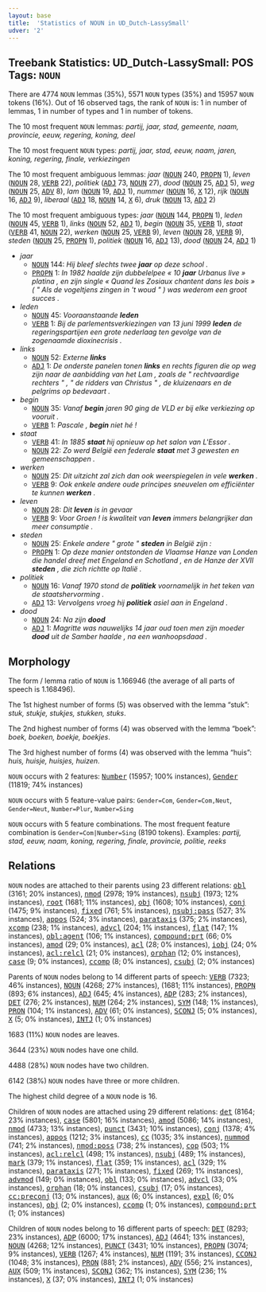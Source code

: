 ```yaml
---
layout: base
title:  'Statistics of NOUN in UD_Dutch-LassySmall'
udver: '2'
---
```


## Treebank Statistics: UD_Dutch-LassySmall: POS Tags: `NOUN`

There are 4774 `NOUN` lemmas (35%), 5571 `NOUN` types (35%) and 15957 `NOUN` tokens (16%).
Out of 16 observed tags, the rank of `NOUN` is: 1 in number of lemmas, 1 in number of types and 1 in number of tokens.

The 10 most frequent `NOUN` lemmas: <em>partij, jaar, stad, gemeente, naam, provincie, eeuw, regering, koning, deel</em>

The 10 most frequent `NOUN` types:  <em>partij, jaar, stad, eeuw, naam, jaren, koning, regering, finale, verkiezingen</em>

The 10 most frequent ambiguous lemmas: <em>jaar</em> (<tt><a href="nl_lassysmall-pos-NOUN.html">NOUN</a></tt> 240, <tt><a href="nl_lassysmall-pos-PROPN.html">PROPN</a></tt> 1), <em>leven</em> (<tt><a href="nl_lassysmall-pos-NOUN.html">NOUN</a></tt> 28, <tt><a href="nl_lassysmall-pos-VERB.html">VERB</a></tt> 22), <em>politiek</em> (<tt><a href="nl_lassysmall-pos-ADJ.html">ADJ</a></tt> 73, <tt><a href="nl_lassysmall-pos-NOUN.html">NOUN</a></tt> 27), <em>dood</em> (<tt><a href="nl_lassysmall-pos-NOUN.html">NOUN</a></tt> 25, <tt><a href="nl_lassysmall-pos-ADJ.html">ADJ</a></tt> 5), <em>weg</em> (<tt><a href="nl_lassysmall-pos-NOUN.html">NOUN</a></tt> 25, <tt><a href="nl_lassysmall-pos-ADV.html">ADV</a></tt> 8), <em>lam</em> (<tt><a href="nl_lassysmall-pos-NOUN.html">NOUN</a></tt> 19, <tt><a href="nl_lassysmall-pos-ADJ.html">ADJ</a></tt> 1), <em>nummer</em> (<tt><a href="nl_lassysmall-pos-NOUN.html">NOUN</a></tt> 16, <tt><a href="nl_lassysmall-pos-X.html">X</a></tt> 12), <em>rijk</em> (<tt><a href="nl_lassysmall-pos-NOUN.html">NOUN</a></tt> 16, <tt><a href="nl_lassysmall-pos-ADJ.html">ADJ</a></tt> 9), <em>liberaal</em> (<tt><a href="nl_lassysmall-pos-ADJ.html">ADJ</a></tt> 18, <tt><a href="nl_lassysmall-pos-NOUN.html">NOUN</a></tt> 14, <tt><a href="nl_lassysmall-pos-X.html">X</a></tt> 6), <em>druk</em> (<tt><a href="nl_lassysmall-pos-NOUN.html">NOUN</a></tt> 13, <tt><a href="nl_lassysmall-pos-ADJ.html">ADJ</a></tt> 2)

The 10 most frequent ambiguous types:  <em>jaar</em> (<tt><a href="nl_lassysmall-pos-NOUN.html">NOUN</a></tt> 144, <tt><a href="nl_lassysmall-pos-PROPN.html">PROPN</a></tt> 1), <em>leden</em> (<tt><a href="nl_lassysmall-pos-NOUN.html">NOUN</a></tt> 45, <tt><a href="nl_lassysmall-pos-VERB.html">VERB</a></tt> 1), <em>links</em> (<tt><a href="nl_lassysmall-pos-NOUN.html">NOUN</a></tt> 52, <tt><a href="nl_lassysmall-pos-ADJ.html">ADJ</a></tt> 1), <em>begin</em> (<tt><a href="nl_lassysmall-pos-NOUN.html">NOUN</a></tt> 35, <tt><a href="nl_lassysmall-pos-VERB.html">VERB</a></tt> 1), <em>staat</em> (<tt><a href="nl_lassysmall-pos-VERB.html">VERB</a></tt> 41, <tt><a href="nl_lassysmall-pos-NOUN.html">NOUN</a></tt> 22), <em>werken</em> (<tt><a href="nl_lassysmall-pos-NOUN.html">NOUN</a></tt> 25, <tt><a href="nl_lassysmall-pos-VERB.html">VERB</a></tt> 9), <em>leven</em> (<tt><a href="nl_lassysmall-pos-NOUN.html">NOUN</a></tt> 28, <tt><a href="nl_lassysmall-pos-VERB.html">VERB</a></tt> 9), <em>steden</em> (<tt><a href="nl_lassysmall-pos-NOUN.html">NOUN</a></tt> 25, <tt><a href="nl_lassysmall-pos-PROPN.html">PROPN</a></tt> 1), <em>politiek</em> (<tt><a href="nl_lassysmall-pos-NOUN.html">NOUN</a></tt> 16, <tt><a href="nl_lassysmall-pos-ADJ.html">ADJ</a></tt> 13), <em>dood</em> (<tt><a href="nl_lassysmall-pos-NOUN.html">NOUN</a></tt> 24, <tt><a href="nl_lassysmall-pos-ADJ.html">ADJ</a></tt> 1)


* <em>jaar</em>
  * <tt><a href="nl_lassysmall-pos-NOUN.html">NOUN</a></tt> 144: <em>Hij bleef slechts twee <b>jaar</b> op deze school .</em>
  * <tt><a href="nl_lassysmall-pos-PROPN.html">PROPN</a></tt> 1: <em>In 1982 haalde zijn dubbelelpee « 10 <b>jaar</b> Urbanus live » platina , en zijn single « Quand les Zosiaux chantent dans les bois » ( " Als de vogeltjens zingen in 't woud " ) was wederom een groot succes .</em>
* <em>leden</em>
  * <tt><a href="nl_lassysmall-pos-NOUN.html">NOUN</a></tt> 45: <em>Vooraanstaande <b>leden</b></em>
  * <tt><a href="nl_lassysmall-pos-VERB.html">VERB</a></tt> 1: <em>Bij de parlementsverkiezingen van 13 juni 1999 <b>leden</b> de regeringspartijen een grote nederlaag ten gevolge van de zogenaamde dioxinecrisis .</em>
* <em>links</em>
  * <tt><a href="nl_lassysmall-pos-NOUN.html">NOUN</a></tt> 52: <em>Externe <b>links</b></em>
  * <tt><a href="nl_lassysmall-pos-ADJ.html">ADJ</a></tt> 1: <em>De onderste panelen tonen <b>links</b> en rechts figuren die op weg zijn naar de aanbidding van het Lam , zoals de " rechtvaardige rechters " , " de ridders van Christus " , de kluizenaars en de pelgrims op bedevaart .</em>
* <em>begin</em>
  * <tt><a href="nl_lassysmall-pos-NOUN.html">NOUN</a></tt> 35: <em>Vanaf <b>begin</b> jaren 90 ging de VLD er bij elke verkiezing op vooruit .</em>
  * <tt><a href="nl_lassysmall-pos-VERB.html">VERB</a></tt> 1: <em>Pascale , <b>begin</b> niet hé !</em>
* <em>staat</em>
  * <tt><a href="nl_lassysmall-pos-VERB.html">VERB</a></tt> 41: <em>In 1885 <b>staat</b> hij opnieuw op het salon van L'Essor .</em>
  * <tt><a href="nl_lassysmall-pos-NOUN.html">NOUN</a></tt> 22: <em>Zo werd België een federale <b>staat</b> met 3 gewesten en gemeenschappen .</em>
* <em>werken</em>
  * <tt><a href="nl_lassysmall-pos-NOUN.html">NOUN</a></tt> 25: <em>Dit uitzicht zal zich dan ook weerspiegelen in vele <b>werken</b> .</em>
  * <tt><a href="nl_lassysmall-pos-VERB.html">VERB</a></tt> 9: <em>Ook enkele andere oude principes sneuvelen om efficiënter te kunnen <b>werken</b> .</em>
* <em>leven</em>
  * <tt><a href="nl_lassysmall-pos-NOUN.html">NOUN</a></tt> 28: <em>Dit <b>leven</b> is in gevaar</em>
  * <tt><a href="nl_lassysmall-pos-VERB.html">VERB</a></tt> 9: <em>Voor Groen ! is kwaliteit van <b>leven</b> immers belangrijker dan meer consumptie .</em>
* <em>steden</em>
  * <tt><a href="nl_lassysmall-pos-NOUN.html">NOUN</a></tt> 25: <em>Enkele andere " grote " <b>steden</b> in België zijn :</em>
  * <tt><a href="nl_lassysmall-pos-PROPN.html">PROPN</a></tt> 1: <em>Op deze manier ontstonden de Vlaamse Hanze van Londen die handel dreef met Engeland en Schotland , en de Hanze der XVII <b>steden</b> , die zich richtte op Italië .</em>
* <em>politiek</em>
  * <tt><a href="nl_lassysmall-pos-NOUN.html">NOUN</a></tt> 16: <em>Vanaf 1970 stond de <b>politiek</b> voornamelijk in het teken van de staatshervorming .</em>
  * <tt><a href="nl_lassysmall-pos-ADJ.html">ADJ</a></tt> 13: <em>Vervolgens vroeg hij <b>politiek</b> asiel aan in Engeland .</em>
* <em>dood</em>
  * <tt><a href="nl_lassysmall-pos-NOUN.html">NOUN</a></tt> 24: <em>Na zijn <b>dood</b></em>
  * <tt><a href="nl_lassysmall-pos-ADJ.html">ADJ</a></tt> 1: <em>Magritte was nauwelijks 14 jaar oud toen men zijn moeder <b>dood</b> uit de Samber haalde , na een wanhoopsdaad .</em>

## Morphology

The form / lemma ratio of `NOUN` is 1.166946 (the average of all parts of speech is 1.168496).

The 1st highest number of forms (5) was observed with the lemma “stuk”: <em>stuk, stukje, stukjes, stukken, stuks</em>.

The 2nd highest number of forms (4) was observed with the lemma “boek”: <em>boek, boeken, boekje, boekjes</em>.

The 3rd highest number of forms (4) was observed with the lemma “huis”: <em>huis, huisje, huisjes, huizen</em>.

`NOUN` occurs with 2 features: <tt><a href="nl_lassysmall-feat-Number.html">Number</a></tt> (15957; 100% instances), <tt><a href="nl_lassysmall-feat-Gender.html">Gender</a></tt> (11819; 74% instances)

`NOUN` occurs with 5 feature-value pairs: `Gender=Com`, `Gender=Com,Neut`, `Gender=Neut`, `Number=Plur`, `Number=Sing`

`NOUN` occurs with 5 feature combinations.
The most frequent feature combination is `Gender=Com|Number=Sing` (8190 tokens).
Examples: <em>partij, stad, eeuw, naam, koning, regering, finale, provincie, politie, reeks</em>


## Relations

`NOUN` nodes are attached to their parents using 23 different relations: <tt><a href="nl_lassysmall-dep-obl.html">obl</a></tt> (3161; 20% instances), <tt><a href="nl_lassysmall-dep-nmod.html">nmod</a></tt> (2978; 19% instances), <tt><a href="nl_lassysmall-dep-nsubj.html">nsubj</a></tt> (1973; 12% instances), <tt><a href="nl_lassysmall-dep-root.html">root</a></tt> (1681; 11% instances), <tt><a href="nl_lassysmall-dep-obj.html">obj</a></tt> (1608; 10% instances), <tt><a href="nl_lassysmall-dep-conj.html">conj</a></tt> (1475; 9% instances), <tt><a href="nl_lassysmall-dep-fixed.html">fixed</a></tt> (761; 5% instances), <tt><a href="nl_lassysmall-dep-nsubj-pass.html">nsubj:pass</a></tt> (527; 3% instances), <tt><a href="nl_lassysmall-dep-appos.html">appos</a></tt> (524; 3% instances), <tt><a href="nl_lassysmall-dep-parataxis.html">parataxis</a></tt> (375; 2% instances), <tt><a href="nl_lassysmall-dep-xcomp.html">xcomp</a></tt> (238; 1% instances), <tt><a href="nl_lassysmall-dep-advcl.html">advcl</a></tt> (204; 1% instances), <tt><a href="nl_lassysmall-dep-flat.html">flat</a></tt> (147; 1% instances), <tt><a href="nl_lassysmall-dep-obl-agent.html">obl:agent</a></tt> (106; 1% instances), <tt><a href="nl_lassysmall-dep-compound-prt.html">compound:prt</a></tt> (66; 0% instances), <tt><a href="nl_lassysmall-dep-amod.html">amod</a></tt> (29; 0% instances), <tt><a href="nl_lassysmall-dep-acl.html">acl</a></tt> (28; 0% instances), <tt><a href="nl_lassysmall-dep-iobj.html">iobj</a></tt> (24; 0% instances), <tt><a href="nl_lassysmall-dep-acl-relcl.html">acl:relcl</a></tt> (21; 0% instances), <tt><a href="nl_lassysmall-dep-orphan.html">orphan</a></tt> (12; 0% instances), <tt><a href="nl_lassysmall-dep-case.html">case</a></tt> (9; 0% instances), <tt><a href="nl_lassysmall-dep-ccomp.html">ccomp</a></tt> (8; 0% instances), <tt><a href="nl_lassysmall-dep-csubj.html">csubj</a></tt> (2; 0% instances)

Parents of `NOUN` nodes belong to 14 different parts of speech: <tt><a href="nl_lassysmall-pos-VERB.html">VERB</a></tt> (7323; 46% instances), <tt><a href="nl_lassysmall-pos-NOUN.html">NOUN</a></tt> (4268; 27% instances),  (1681; 11% instances), <tt><a href="nl_lassysmall-pos-PROPN.html">PROPN</a></tt> (893; 6% instances), <tt><a href="nl_lassysmall-pos-ADJ.html">ADJ</a></tt> (645; 4% instances), <tt><a href="nl_lassysmall-pos-ADP.html">ADP</a></tt> (283; 2% instances), <tt><a href="nl_lassysmall-pos-DET.html">DET</a></tt> (276; 2% instances), <tt><a href="nl_lassysmall-pos-NUM.html">NUM</a></tt> (264; 2% instances), <tt><a href="nl_lassysmall-pos-SYM.html">SYM</a></tt> (148; 1% instances), <tt><a href="nl_lassysmall-pos-PRON.html">PRON</a></tt> (104; 1% instances), <tt><a href="nl_lassysmall-pos-ADV.html">ADV</a></tt> (61; 0% instances), <tt><a href="nl_lassysmall-pos-SCONJ.html">SCONJ</a></tt> (5; 0% instances), <tt><a href="nl_lassysmall-pos-X.html">X</a></tt> (5; 0% instances), <tt><a href="nl_lassysmall-pos-INTJ.html">INTJ</a></tt> (1; 0% instances)

1683 (11%) `NOUN` nodes are leaves.

3644 (23%) `NOUN` nodes have one child.

4488 (28%) `NOUN` nodes have two children.

6142 (38%) `NOUN` nodes have three or more children.

The highest child degree of a `NOUN` node is 16.

Children of `NOUN` nodes are attached using 29 different relations: <tt><a href="nl_lassysmall-dep-det.html">det</a></tt> (8164; 23% instances), <tt><a href="nl_lassysmall-dep-case.html">case</a></tt> (5801; 16% instances), <tt><a href="nl_lassysmall-dep-amod.html">amod</a></tt> (5086; 14% instances), <tt><a href="nl_lassysmall-dep-nmod.html">nmod</a></tt> (4733; 13% instances), <tt><a href="nl_lassysmall-dep-punct.html">punct</a></tt> (3431; 10% instances), <tt><a href="nl_lassysmall-dep-conj.html">conj</a></tt> (1378; 4% instances), <tt><a href="nl_lassysmall-dep-appos.html">appos</a></tt> (1212; 3% instances), <tt><a href="nl_lassysmall-dep-cc.html">cc</a></tt> (1035; 3% instances), <tt><a href="nl_lassysmall-dep-nummod.html">nummod</a></tt> (741; 2% instances), <tt><a href="nl_lassysmall-dep-nmod-poss.html">nmod:poss</a></tt> (738; 2% instances), <tt><a href="nl_lassysmall-dep-cop.html">cop</a></tt> (503; 1% instances), <tt><a href="nl_lassysmall-dep-acl-relcl.html">acl:relcl</a></tt> (498; 1% instances), <tt><a href="nl_lassysmall-dep-nsubj.html">nsubj</a></tt> (489; 1% instances), <tt><a href="nl_lassysmall-dep-mark.html">mark</a></tt> (379; 1% instances), <tt><a href="nl_lassysmall-dep-flat.html">flat</a></tt> (359; 1% instances), <tt><a href="nl_lassysmall-dep-acl.html">acl</a></tt> (329; 1% instances), <tt><a href="nl_lassysmall-dep-parataxis.html">parataxis</a></tt> (271; 1% instances), <tt><a href="nl_lassysmall-dep-fixed.html">fixed</a></tt> (269; 1% instances), <tt><a href="nl_lassysmall-dep-advmod.html">advmod</a></tt> (149; 0% instances), <tt><a href="nl_lassysmall-dep-obl.html">obl</a></tt> (133; 0% instances), <tt><a href="nl_lassysmall-dep-advcl.html">advcl</a></tt> (33; 0% instances), <tt><a href="nl_lassysmall-dep-orphan.html">orphan</a></tt> (18; 0% instances), <tt><a href="nl_lassysmall-dep-csubj.html">csubj</a></tt> (17; 0% instances), <tt><a href="nl_lassysmall-dep-cc-preconj.html">cc:preconj</a></tt> (13; 0% instances), <tt><a href="nl_lassysmall-dep-aux.html">aux</a></tt> (6; 0% instances), <tt><a href="nl_lassysmall-dep-expl.html">expl</a></tt> (6; 0% instances), <tt><a href="nl_lassysmall-dep-obj.html">obj</a></tt> (2; 0% instances), <tt><a href="nl_lassysmall-dep-ccomp.html">ccomp</a></tt> (1; 0% instances), <tt><a href="nl_lassysmall-dep-compound-prt.html">compound:prt</a></tt> (1; 0% instances)

Children of `NOUN` nodes belong to 16 different parts of speech: <tt><a href="nl_lassysmall-pos-DET.html">DET</a></tt> (8293; 23% instances), <tt><a href="nl_lassysmall-pos-ADP.html">ADP</a></tt> (6000; 17% instances), <tt><a href="nl_lassysmall-pos-ADJ.html">ADJ</a></tt> (4641; 13% instances), <tt><a href="nl_lassysmall-pos-NOUN.html">NOUN</a></tt> (4268; 12% instances), <tt><a href="nl_lassysmall-pos-PUNCT.html">PUNCT</a></tt> (3431; 10% instances), <tt><a href="nl_lassysmall-pos-PROPN.html">PROPN</a></tt> (3074; 9% instances), <tt><a href="nl_lassysmall-pos-VERB.html">VERB</a></tt> (1267; 4% instances), <tt><a href="nl_lassysmall-pos-NUM.html">NUM</a></tt> (1191; 3% instances), <tt><a href="nl_lassysmall-pos-CCONJ.html">CCONJ</a></tt> (1048; 3% instances), <tt><a href="nl_lassysmall-pos-PRON.html">PRON</a></tt> (881; 2% instances), <tt><a href="nl_lassysmall-pos-ADV.html">ADV</a></tt> (556; 2% instances), <tt><a href="nl_lassysmall-pos-AUX.html">AUX</a></tt> (509; 1% instances), <tt><a href="nl_lassysmall-pos-SCONJ.html">SCONJ</a></tt> (362; 1% instances), <tt><a href="nl_lassysmall-pos-SYM.html">SYM</a></tt> (236; 1% instances), <tt><a href="nl_lassysmall-pos-X.html">X</a></tt> (37; 0% instances), <tt><a href="nl_lassysmall-pos-INTJ.html">INTJ</a></tt> (1; 0% instances)

